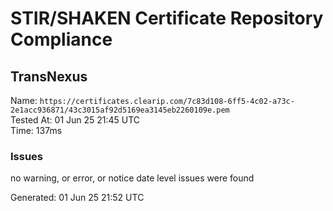 # STIR/SHAKEN Certificate Repository Compliance

## TransNexus

Name: `https://certificates.clearip.com/7c83d108-6ff5-4c02-a73c-2e1acc936871/43c3015af92d5169ea3145eb2260109e.pem`\
Tested At: 01 Jun 25 21:45 UTC\
Time: 137ms

### Issues

no warning, or error, or notice date level issues were found

Generated: 01 Jun 25 21:52 UTC